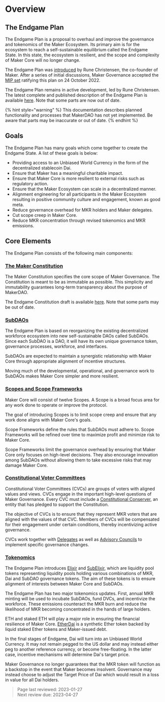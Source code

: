 # Overview

## The Endgame Plan

The Endgame Plan is a proposal to overhaul and improve the governance and tokenomics of the Maker Ecosystem. Its primary aim is for the ecosystem to reach a self-sustainable equilibrium called the Endgame State. In this state, the ecosystem is resilient, and the scope and complexity of Maker Core will no longer change.

The Endgame Plan was [introduced](https://forum.makerdao.com/t/decentralized-voter-committee-on-tuesday-5pm-cest-all-mkr-holders-welcome/15166) by Rune Christensen, the co-founder of Maker. After a series of initial discussions, Maker Governance accepted the [MIP set](https://vote.makerdao.com/polling/QmTmS5Nf) ratifying this plan on 24 October 2022. 

The Endgame Plan remains in active development, led by Rune Christensen. The latest complete and published description of the Endgame Plan is available [here](https://forum.makerdao.com/t/endgame-plan-v3-complete-overview/17427). Note that some parts are now out of date.  


{% hint style="warning" %} This documentation describes planned functionality and processes that MakerDAO has not yet implemented. Be aware that parts may be inaccurate or out of date. {% endhint %}

## Goals

The Endgame Plan has many goals which come together to create the Endgame State. A list of these goals is below:
- Providing access to an Unbiased World Currency in the form of the decentralized stablecoin Dai.
- Ensure that Maker has a meaningful charitable impact.
- Ensure that Maker Core is more resilient to external risks such as regulatory action.
- Ensure that the Maker Ecosystem can scale in a decentralized manner.
- Alignment engineering for all participants in the Maker Ecosystem resulting in positive community culture and engagement, known as good meta.
- Reduce governance overhead for MKR holders and Maker delegates.
- Cut scope creep in Maker Core.
- Reduce MKR concentration through revised tokenomics and MKR emissions.

## Core Elements

The Endgame Plan consists of the following main components:

### [The Maker Constitution](maker-core/constitution.md)
The Maker Constitution specifies the core scope of Maker Governance. The Constitution is meant to be as immutable as possible. This simplicity and immutability guarantees long-term transparency about the purpose of MakerDAO.

The Endgame Constitution draft is available [here](https://forum.makerdao.com/t/mip101-the-maker-constitution/19621). Note that some parts may be out of date.  

### [SubDAOs](subdaos/overview.md)

The Endgame Plan is based on reorganizing the existing decentralized workforce ecosystem into new self-sustainable DAOs called SubDAOs. Since each SubDAO is a DAO, it will have its own unique governance token, governance processes, workforce, and interfaces.

SubDAOs are expected to maintain a synergistic relationship with Maker Core through appropriate alignment of incentive structures.

Moving much of the developmental, operational, and governance work to SubDAOs makes Maker Core simpler and more resilient.

### [Scopes and Scope Frameworks](maker-core/scopes-and-frameworks.md)

Maker Core will consist of twelve Scopes. A Scope is a broad focus area for any work done to operate or improve the protocol. 

The goal of introducing Scopes is to limit scope creep and ensure that any work done aligns with Maker Core's goals.

Scope Frameworks define the rules that SubDAOs must adhere to. Scope Frameworks will be refined over time to maximize profit and minimize risk to Maker Core.

Scope Frameworks limit the governance overhead by ensuring that Maker Core only focuses on high-level decisions. They also encourage innovation among SubDAOs without allowing them to take excessive risks that may damage Maker Core. 

### [Constitutional Voter Committees](maker-core/cvc.md)

Constitutional Voter Committees (CVCs) are groups of voters with aligned values and views. CVCs engage in the important high-level questions of Maker Governance. Every CVC must include a [Constitutional Conserver](maker-core/constitutional-conservers.md), an entity that has pledged to support the Constitution. 

The objective of CVCs is to ensure that they represent MKR voters that are aligned with the values of that CVC. Members of CVCs will be compensated for their engagement under certain conditions, thereby incentivizing active governance. 

CVCs work together with [Delegates](maker-core/delegates.md) as well as [Advisory Councils](maker-core/advisory-councils.md) to implement specific governance changes.

### [Tokenomics](tokenomics/launch-tokenomics.md)

The Endgame Plan introduces [Elixir](tokenomics/elixir.md) and [SubElixir](tokenomics/subelixir.md), which are liquidity pool tokens representing liquidity pools holding various combinations of MKR, Dai and SubDAO governance tokens. The aim of these tokens is to ensure alignment of interests between Maker Core and SubDAOs.

The Endgame Plan has two major tokenomics updates. First, annual MKR minting will be used to incubate SubDAOs, fund DVCs, and incentivize the workforce. These emissions counteract the MKR burn and reduce the likelihood of MKR becoming concentrated in the hands of large holders.

ETH and staked ETH will play a major role in ensuring the financial resilience of Maker Core. [EtherDai](tokenomics/etherdai.md) is a synthetic Ether token backed by liquid staked Ether tokens and Maker-issued debt. 

In the final stages of Endgame, Dai will turn into an Unbiased World Currency. It may not remain pegged to the US dollar and may instead either peg to another reference currency, or become free-floating. In the latter case, incentive mechanisms will determine Dai's target price. 

Maker Governance no longer guarantees that the MKR token will function as a backstop in the event that Maker becomes insolvent. Governance may instead choose to adjust the Target Price of Dai which would result in a loss in value for all Dai holders.


>Page last reviewed: 2023-01-27    
>Next review due: 2023-04-27  